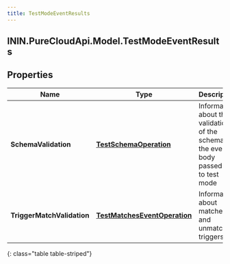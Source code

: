 ```yaml
---
title: TestModeEventResults
---
```

## ININ.PureCloudApi.Model.TestModeEventResults

## Properties

|Name | Type | Description | Notes|
|------------ | ------------- | ------------- | -------------|
| **SchemaValidation** | [**TestSchemaOperation**](TestSchemaOperation.html) | Information about the validation of the schema of the event body passed in to test mode | [optional] |
| **TriggerMatchValidation** | [**TestMatchesEventOperation**](TestMatchesEventOperation.html) | Information about matched and unmatched triggers | [optional] |
{: class="table table-striped"}


